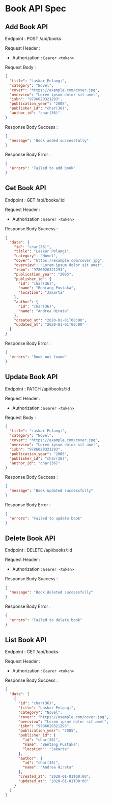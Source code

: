 # Book API Spec

## Add Book API

Endpoint :  POST /api/books

Request Header :

- Authorization : `Bearer <token>`

Request Body :

```json
{
  "title": "Laskar Pelangi",
  "category": "Novel",
  "cover": "https://example.com/cover.jpg",
  "overview": "Lorem ipsum dolor sit amet",
  "isbn": "9786020321293",
  "publication_year": "2005",
  "publisher_id": "char(36)",
  "author_id": "char(36)"
}
```

Response Body Success :

```json
{
  "message": "Book added successfully"
}
```

Response Body Error :

```json
{
  "errors": "Failed to add book"
}
```

## Get Book API

Endpoint :  GET /api/books/:id

Request Header :

- Authorization : `Bearer <token>`

Response Body Success :

```json
{
  "data": {
    "id": "char(36)",
    "title": "Laskar Pelangi",
    "category": "Novel",
    "cover": "https://example.com/cover.jpg",
    "overview": "Lorem ipsum dolor sit amet",
    "isbn": "9786020321293",
    "publication_year": "2005",
    "publisher_id": {
      "id": "char(36)",
      "name": "Bentang Pustaka",
      "location": "Jakarta"
    },
    "author": {
      "id": "char(36)",
      "name": "Andrea Hirata"
    },
    "created_at": "2020-01-01T00:00",
    "updated_at": "2020-01-01T00:00"
  }
}
```

Response Body Error :

```json
{
  "errors": "Book not found"
}
```

## Update Book API

Endpoint : PATCH /api/books/:id

Request Header :

- Authorization : `Bearer <token>`

Request Body :

```json
{
  "title": "Laskar Pelangi",
  "category": "Novel",
  "cover": "https://example.com/cover.jpg",
  "overview": "Lorem ipsum dolor sit amet",
  "isbn": "9786020321293",
  "publication_year": "2005",
  "publisher_id": "char(36)",
  "author_id": "char(36)"
}
```

Response Body Success :

```json
{
  "message": "Book updated successfully"
}
```

Response Body Error :

```json
{
  "errors": "Failed to update book"
}
```

## Delete Book API

Endpoint : DELETE /api/books/:id

Request Header :

- Authorization : `Bearer <token>`

Response Body Success :

```json
{
  "message": "Book deleted successfully"
}
```

Response Body Error :

```json
{
  "errors": "Failed to delete book"
}
```

## List Book API

Endpoint : GET /api/books

Request Header :

- Authorization : `Bearer <token>`

Response Body Success :

```json
{
  "data": [
    {
      "id": "char(36)",
      "title": "Laskar Pelangi",
      "category": "Novel",
      "cover": "https://example.com/cover.jpg",
      "overview": "Lorem ipsum dolor sit amet",
      "isbn": "9786020321293",
      "publication_year": "2005",
      "publisher_id": {
        "id": "char(36)",
        "name": "Bentang Pustaka",
        "location": "Jakarta"
      },
      "author": {
        "id": "char(36)",
        "name": "Andrea Hirata"
      },
      "created_at": "2020-01-01T00:00",
      "updated_at": "2020-01-01T00:00"
    }
  ]
}
```

